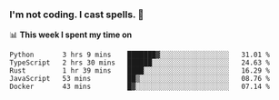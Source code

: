 ### I'm not coding. I cast spells. 🎩

📊 **This week I spent my time on**
<!--START_SECTION:waka-->
```text
Python       3 hrs 9 mins    ███████▓░░░░░░░░░░░░░░░░░   31.01 % 
TypeScript   2 hrs 30 mins   ██████░░░░░░░░░░░░░░░░░░░   24.63 % 
Rust         1 hr 39 mins    ████░░░░░░░░░░░░░░░░░░░░░   16.29 % 
JavaScript   53 mins         ██▒░░░░░░░░░░░░░░░░░░░░░░   08.76 % 
Docker       43 mins         █▓░░░░░░░░░░░░░░░░░░░░░░░   07.14 % 
```
<!--END_SECTION:waka-->
